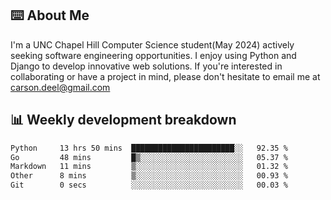 ## ⌨️ About Me
I'm a UNC Chapel Hill Computer Science student(May 2024) actively seeking software engineering opportunities. I enjoy using Python and Django to develop innovative web solutions. If you're interested in collaborating or have a project in mind, please don't hesitate to email me at carson.deel@gmail.com

## 📊 Weekly development breakdown

<!--START_SECTION:waka-->

```txt
Python     13 hrs 50 mins  ███████████████████████░░   92.35 %
Go         48 mins         █▒░░░░░░░░░░░░░░░░░░░░░░░   05.37 %
Markdown   11 mins         ▒░░░░░░░░░░░░░░░░░░░░░░░░   01.32 %
Other      8 mins          ▒░░░░░░░░░░░░░░░░░░░░░░░░   00.93 %
Git        0 secs          ░░░░░░░░░░░░░░░░░░░░░░░░░   00.03 %
```

<!--END_SECTION:waka-->
